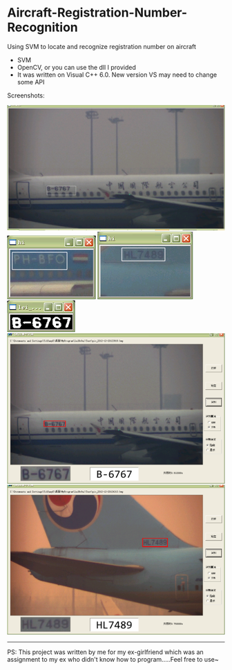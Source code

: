 # Aircraft-Registration-Number-Recognition
Using SVM to locate and recognize registration number on aircraft



- SVM
- OpenCV, or you can use the dll I provided
- It was written on Visual C++ 6.0. New version VS may need to change some API

Screenshots:

![1](./1.png)
![2](./2.png)
![3](./3.png)
![4](./4.png)
![6](./6.png)
![7](./7.png)


---
PS: This project was written by me for my ex-girlfriend which was an assignment to my ex who didn't know how to program.....Feel free to use~
